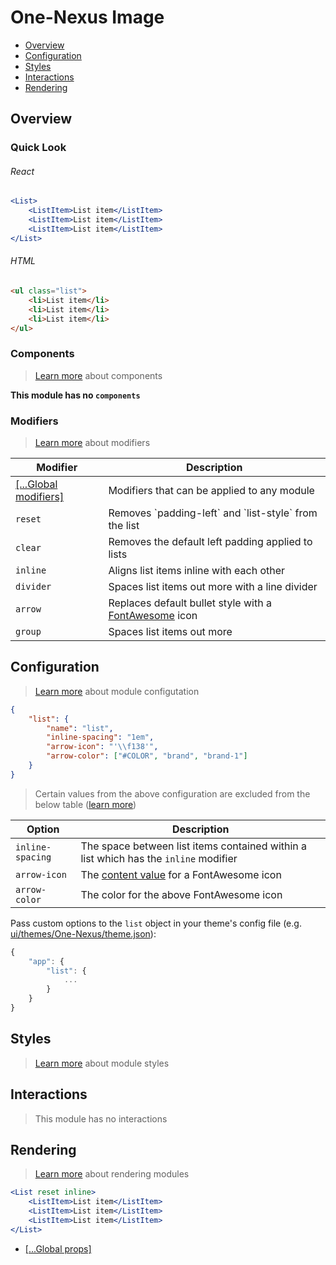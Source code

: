 # One-Nexus Image

* [Overview](#overview)
* [Configuration](#configuration)
* [Styles](#styles)
* [Interactions](#interactions)
* [Rendering](#rendering)

## Overview

### Quick Look

###### React

```jsx
<List>
    <ListItem>List item</ListItem>
    <ListItem>List item</ListItem>
    <ListItem>List item</ListItem>
</List>
```

###### HTML

```html
<ul class="list">
    <li>List item</li>
    <li>List item</li>
    <li>List item</li>
</ul>
```

### Components

> [Learn more](https://github.com/esr360/One-Nexus/wiki/Components) about components

**This module has no `components`**

### Modifiers

> [Learn more](https://github.com/esr360/One-Nexus/wiki/Modifiers) about modifiers

<table class="table">
    <thead>
        <tr>
            <th>Modifier</th>
            <th>Description</th>
        </tr>
    </thead>
    <tbody>
        <tr>
            <td><a href="https://github.com/esr360/One-Nexus/wiki/Global-Modifiers">[...Global modifiers]</a></td>
            <td>Modifiers that can be applied to any module</td>
        </tr>
        <tr>
            <td><code>reset</code></td>
            <td>Removes `padding-left` and `list-style` from the list</td>
        </tr>
        <tr>
            <td><code>clear</code></td>
            <td>Removes the default left padding applied to lists</td>
        </tr>
        <tr>
            <td><code>inline</code></td>
            <td>Aligns list items inline with each other</td>
        </tr>
        <tr>
            <td><code>divider</code></td>
            <td>Spaces list items out more with a line divider</td>
        </tr>
        <tr>
            <td><code>arrow</code></td>
            <td>Replaces default bullet style with a <a href="#TODO">FontAwesome</a> icon</td>
        </tr>
        <tr>
            <td><code>group</code></td>
            <td>Spaces list items out more</td>
        </tr>
    </tbody>
</table>

## Configuration

> [Learn more](https://github.com/esr360/One-Nexus/wiki/Module-Configuration) about module configutation

```json
{
    "list": {
        "name": "list",
        "inline-spacing": "1em",
        "arrow-icon": "'\\f138'",
        "arrow-color": ["#COLOR", "brand", "brand-1"]
    }
}
```

> Certain values from the above configuration are excluded from the below table ([learn more](https://github.com/esr360/One-Nexus/tree/master/src/ui/modules#documenting-configuration-properties))

<table class="table">
    <thead>
        <tr>
            <th>Option</th>
            <th>Description</th>
        </tr>
    </thead>
    <tbody>
        <tr>
            <td><code>inline-spacing</code></td>
            <td>The space between list items contained within a list which has the <code>inline</code> modifier</td>
        </tr>
        <tr>
            <td><code>arrow-icon</code></td>
            <td>The <a href="http://astronautweb.co/snippet/font-awesome/" target="blank">content value</a> for a FontAwesome icon</td>
        </tr>
        <tr>
            <td><code>arrow-color</code></td>
            <td>The color for the above FontAwesome icon</td>
        </tr>
    </tbody>
</table>

Pass custom options to the `list` object in your theme's config file (e.g. [ui/themes/One-Nexus/theme.json](../../../themes/One-Nexus/theme.json)):

```js
{
    "app": {
        "list": {
            ...
        }
    }
}
```

## Styles

> [Learn more](https://github.com/esr360/One-Nexus/wiki/Styling-a-module) about module styles

## Interactions

> This module has no interactions

## Rendering

> [Learn more](https://github.com/esr360/One-Nexus/wiki/Rendering-a-module) about rendering modules

```jsx
<List reset inline>
    <ListItem>List item</ListItem>
    <ListItem>List item</ListItem>
    <ListItem>List item</ListItem>
</List>
```

* [[...Global props]](https://github.com/esr360/One-Nexus/wiki/Rendering-a-module#global-props)